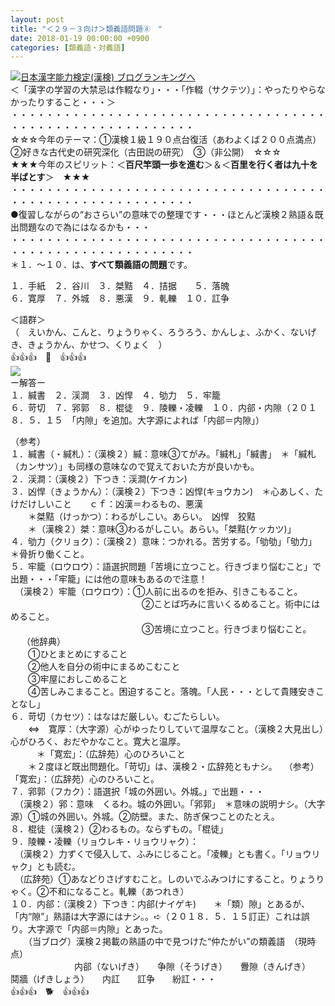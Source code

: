 ```yaml
---
layout: post
title: "＜２９－３向け＞類義語問題⑧　"
date: 2018-01-19 00:00:00 +0900
categories: [類義語・対義語]
---
```


[![](/syuusyuu9701/assets/images/＜２９－３向け＞類義語問題⑧--br_c_3028_1.gif)](http://blog.with2.net/link.php?1659096:3028 "日本漢字能力検定(漢検) ブログランキングへ")[日本漢字能力検定(漢検) ブログランキングへ](http://blog.with2.net/link.php?1659096:3028)  
＜「漢字の学習の大禁忌は作輟なり」・・・「作輟（サクテツ）」：やったりやらなかったりすること・・・＞  
・・・・・・・・・・・・・・・・・・・・・・・・・・・・・・・・・・・・・・・・・・・・・・・・・・・・・・・・・  
☆☆☆今年のテーマ：①漢検１級１９０点台復活（あわよくば２００点満点）　②好きな古代史の研究深化（古田説の研究）　③（非公開）　☆☆☆  
★★★今年のスピリット：＜**百尺竿頭一歩を進む**＞＆＜**百里を行く者は九十を半ばとす**＞　★★★  
・・・・・・・・・・・・・・・・・・・・・・・・・・・・・・・・・・・・・・・・・・・・・・・・・・・・・・・・・  
●復習しながらの“おさらい”の意味での整理です・・・ほとんど漢検２熟語＆既出問題なので為にはなるかも・・・  
・・・・・・・・・・・・・・・・・・・・・・・・・・・・・・・・・・・・・・・・・・・・・・・・・・・・・・・・・  
＊１．～１０．は、**すべて類義語の問題**です。  
  
１．手紙　２．谷川　３．桀黠　４．拮据　　５．落魄　  
６．寛厚　７．外城　８．悪漢　９．軋轢　１０．訌争  
  
＜語群＞  
（　えいかん、こんと、りょうりゃく、ろうろう、かんしょ、ふかく、ないげき、きょうかん、かせつ、くりょく　）  
👍👍👍　🐔　👍👍👍  
![](/syuusyuu9701/assets/images/＜２９－３向け＞類義語問題⑧--ac22cb93f06e109a85bfc5c3e15ceba5.png)  
ー解答ー  
１．緘書　２．渓澗　３．凶悍　４．劬力　５．牢籠　  
６．苛切　７．郛郭　８．棍徒　９．陵轢・凌轢　１０．内郤・内隙（２０１８．５．１５　「内隙」を追加。大字源によれば「内郤＝内隙」）　  
  
（参考）  
１．緘書（・緘札）：（漢検２）緘：意味③てがみ。「緘札」「緘書」　＊「緘札（カンサツ）」も同様の意味なので覚えておいた方が良いかも。  
２．渓澗：（漢検２）下つき：渓澗(ケイカン)  
３．凶悍（きょうかん）：（漢検２）下つき：凶悍(キョウカン)　＊心あしく、たけだけしいこと　　ｃｆ：凶漢＝わるもの、悪漢  
　　＊桀黠（けっかつ）：わるがしこい。あらい。　凶悍　狡黠  
　　＊（漢検２）桀：意味③わるがしこい。あらい。「桀黠(ケッカツ)」   
４．劬力（クリョク）：（漢検２）意味：つかれる。苦労する。「劬劬」「劬力」　＊骨折り働くこと。  
５．牢籠（ロウロウ）：語選択問題「苦境に立つこと。行きづまり悩むこと」で出題・・・「牢籠」には他の意味もあるので注意！  
　（漢検２）牢籠（ロウロウ）：①人前に出るのを拒み、引きこもること。   
　　　　　　　　　　　　　　　②ことば巧みに言いくるめること。術中にはめること。   
　　　　　　　　　　　　　　　③苦境に立つこと。行きづまり悩むこと。  
　 （他辞典）  
　　①ひとまとめにすること　  
　　②他人を自分の術中にまるめこむこと　  
　　③牢屋におしこめること　  
　　④苦しみこまること。困迫すること。落魄。「人民・・・として貴賤安きことなし」  
６．苛切（カセツ）：はなはだ厳しい。むごたらしい。  
　　⇔　寛厚：（大字源）心がゆったりしていて温厚なこと。（漢検２大見出し）心がひろく、おだやかなこと。寛大と温厚。　  
　　　＊「寛宏」：（広辞苑）心のひろいこと　  
　　＊２度ほど既出問題化。「苛切」は、漢検２・広辞苑ともナシ。　 （参考）「寛宏」：（広辞苑）心のひろいこと。  
７．郛郭（フカク）：語選択「城の外囲い。外城。」で出題・・・  
　（漢検２）郛：意味　くるわ。城の外囲い。「郛郭」　＊意味の説明ナシ。（大字源）①城の外囲い。外城。②防壁。また、防ぎ保つことのたとえ。  
８．棍徒（漢検２）②わるもの。ならずもの。「棍徒」  
９．陵轢・凌轢（リョウレキ・リョウリャク）：  
　（漢検２）力ずくで侵入して、ふみにじること。「凌轢」とも書く。「リョウリャク」とも読む。  
　（広辞苑）①あなどりさげすむこと。しのいでふみつけにすること。りょうりゃく。②不和になること。軋轢（あつれき）  
１０．内郤：（漢検２）下つき：内郤(ナイゲキ)　　＊「類）隙」とあるが、「内“隙”」熟語は大字源にはナシ。。➪（２０１８．５．１５訂正）これは誤り。大字源で「内郤＝内隙」とあった。  
　　（当ブログ）漢検２掲載の熟語の中で見つけた“仲たがい”の類義語　（現時点）  
　　　　　　 　内郤（ないげき）　　争隙（そうげき）　　釁隙（きんげき）　　鬩牆（げきしょう）　　内訌　　訌争　　紛訌・・・  
👍👍👍　🐕　👍👍👍